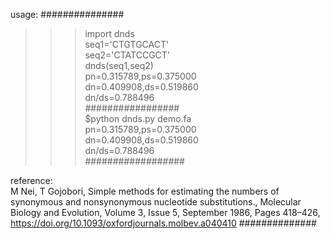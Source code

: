 usage:
###############
>>> import dnds   
>>> seq1='CTGTGCACT'  
>>> seq2='CTATCCGCT'  
>>> dnds(seq1,seq2)  
pn=0.315789,ps=0.375000  
dn=0.409908,ds=0.519860  
dn/ds=0.788496  
#################  
$python dnds.py demo.fa  
pn=0.315789,ps=0.375000  
dn=0.409908,ds=0.519860  
dn/ds=0.788496  
##################

reference:  
M Nei, T Gojobori, Simple methods for estimating the numbers of synonymous and nonsynonymous nucleotide substitutions., Molecular Biology and Evolution, Volume 3, Issue 5, September 1986, Pages 418–426, https://doi.org/10.1093/oxfordjournals.molbev.a040410
##############
